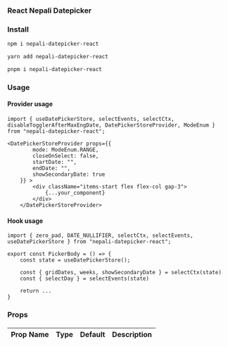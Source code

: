 ### React Nepali Datepicker

### Install
```bash
npm i nepali-datepicker-react
```
```bash
yarn add nepali-datepicker-react
```
```bash
pnpm i nepali-datepicker-react
```
### Usage

#### Provider usage
```tsx
import { useDatePickerStore, selectEvents, selectCtx, disableTogglerAfterMaxEngDate, DatePickerStoreProvider, ModeEnum } from "nepali-datepicker-react";

<DatePickerStoreProvider props={{
        mode: ModeEnum.RANGE,
        closeOnSelect: false,
        startDate: "",
        endDate: "",
        showSecondaryDate: true
    }} >
        <div className="items-start flex flex-col gap-3">
            {...your_component}
        </div>
    </DatePickerStoreProvider>
```

#### Hook usage
```tsx
import { zero_pad, DATE_NULLIFIER, selectCtx, selectEvents, useDatePickerStore } from "nepali-datepicker-react";

export const PickerBody = () => {
    const state = useDatePickerStore();

    const { gridDates, weeks, showSecondaryDate } = selectCtx(state)
    const { selectDay } = selectEvents(state)

    return ...
}
```


### Props
#### 
| Prop Name | Type | Default | Description |
| --------- | ---- | ------- | ----------- |
